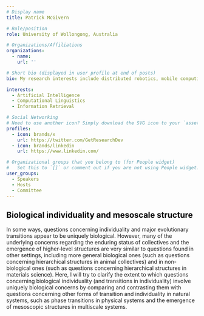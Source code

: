 ```yaml
---
# Display name
title: Patrick McGivern

# Role/position
role: University of Wollongong, Australia

# Organizations/Affiliations
organizations:
  - name: 
    url: ''

# Short bio (displayed in user profile at end of posts)
bio: My research interests include distributed robotics, mobile computing and programmable matter.

interests:
  - Artificial Intelligence
  - Computational Linguistics
  - Information Retrieval

# Social Networking
# Need to use another icon? Simply download the SVG icon to your `assets/media/icons/` folder.
profiles:
  - icon: brands/x
    url: https://twitter.com/GetResearchDev
  - icon: brands/linkedin
    url: https://www.linkedin.com/

# Organizational groups that you belong to (for People widget)
#   Set this to `[]` or comment out if you are not using People widget.
user_groups:
  - Speakers
  - Hosts
  - Committee
---
```


<h2 style="color: #050505; text-align: left;">Biological individuality and mesoscale structure</h2>

In some ways, questions concerning individuality and major evolutionary transitions appear to be uniquely biological. However, many of the underlying concerns regarding the enduring status of collectives and the emergence of higher-level structures are very similar to questions found in other settings, including more general biological ones (such as questions concerning hierarchical structures in animal collectives) and in non-biological ones (such as questions concerning hierarchical structures in materials science). Here, I will try to clarify the extent to which questions concerning biological individuality (and transitions in individuality) involve uniquely biological concerns by comparing and contrasting them with questions concerning other forms of transition and individuality in natural systems, such as phase transitions in physical systems and the emergence of mesoscopic structures in multiscale systems.